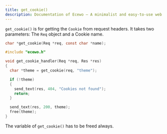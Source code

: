 ```yaml
---
title: get_cookie()
description: Documentation of Ecewo — A minimalist and easy-to-use web framework for C
---
```


`get_cookie()` is for getting the `Cookie` from request headers. It takes two parameters: The `Req` object and a Cookie name.

```c
char *get_cookie(Req *req, const char *name);
```

```c
#include "ecewo.h"

void get_cookie_handler(Req *req, Res *res)
{
  char *theme = get_cookie(req, "theme");

  if (!theme)
  {
    send_text(res, 404, "Cookies not found");
    return;
  }

  send_text(res, 200, theme);
  free(theme);
}
```

The variable of `get_cookie()` has to be freed always.
